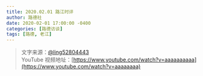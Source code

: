 ```yaml
---
title: 2020.02.01 路江时评
author: 路德社
date: 2020-02-01 17:00:00 -0400
categories: [路德访谈]
tags: [路德, 老江]
---
```


> 文字来源：[@ling52804443](https://twitter.com/ling52804443)  
> YouTube 视频地址：[https://www.youtube.com/watch?v=aaaaaaaaaa](https://www.youtube.com/watch?v=aaaaaaaa)

